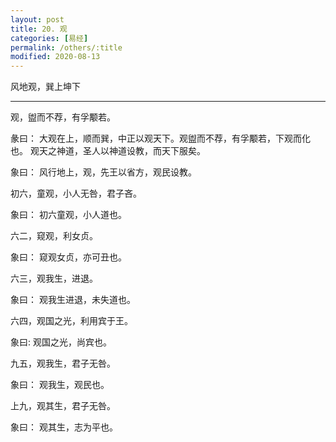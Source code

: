 ```yaml
---
layout: post
title: 20. 观
categories: [易经]
permalink: /others/:title
modified: 2020-08-13
---
```


风地观，巽上坤下

---

观，盥而不荐，有孚颙若。

彖曰： 大观在上，顺而巽，中正以观天下。观盥而不荐，有孚颙若，下观而化也。
观天之神道，圣人以神道设教，而天下服矣。

象曰： 风行地上，观，先王以省方，观民设教。

初六，童观，小人无咎，君子吝。

象曰： 初六童观，小人道也。

六二，窥观，利女贞。

象曰： 窥观女贞，亦可丑也。

六三，观我生，进退。

象曰： 观我生进退，未失道也。

六四，观国之光，利用宾于王。

象曰: 观国之光，尚宾也。

九五，观我生，君子无咎。

象曰： 观我生，观民也。

上九，观其生，君子无咎。

象曰： 观其生，志为平也。
